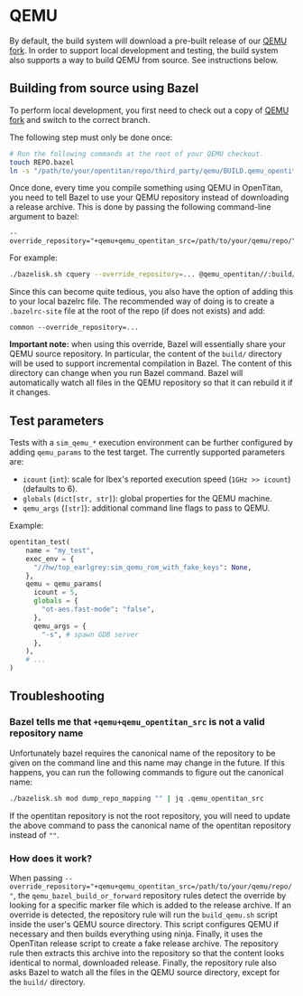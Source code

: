 # QEMU

By default, the build system will download a pre-built release of our [QEMU fork](https://github.com/lowRISC/qemu/).
In order to support local development and testing, the build system also supports a way to build QEMU from source.
See instructions below.

## Building from source using Bazel

To perform local development, you first need to check out a copy of [QEMU fork](https://github.com/lowRISC/qemu/) and switch to the correct branch.

The following step must only be done once:
```bash
# Run the following commands at the root of your QEMU checkout.
touch REPO.bazel
ln -s "/path/to/your/opentitan/repo/third_party/qemu/BUILD.qemu_opentitan.bazel" "BUILD.bazel"
```

Once done, every time you compile something using QEMU in OpenTitan, you need to tell Bazel to use your QEMU repository instead of downloading a release archive.
This is done by passing the following command-line argument to bazel:
```
--override_repository="+qemu+qemu_opentitan_src=/path/to/your/qemu/repo/"
```
For example:
```bash
./bazelisk.sh cquery --override_repository=... @qemu_opentitan//:build/qemu-system-riscv32
```
Since this can become quite tedious, you also have the option of adding this to your local bazelrc file. The recommended way of doing is to create a `.bazelrc-site` file at the root of the repo (if does not exists) and add:
```
common --override_repository=...
```

**Important note:** when using this override, Bazel will essentially share your QEMU source repository.
In particular, the content of the `build/` directory will be used to support incremental compilation in Bazel.
The content of this directory can change when you run Bazel command.
Bazel will automatically watch all files in the QEMU repository so that it can rebuild it if it changes.

## Test parameters

Tests with a `sim_qemu_*` execution environment can be further configured by adding `qemu_params` to the test target.
The currently supported parameters are:

* `icount` (`int`): scale for Ibex's reported execution speed (`1GHz >> icount`) (defaults to 6).
* `globals` (`dict[str, str]`): global properties for the QEMU machine.
* `qemu_args` (`[str]`): additional command line flags to pass to QEMU.

Example:

```python
opentitan_test(
    name = "my_test",
    exec_env = {
      "//hw/top_earlgrey:sim_qemu_rom_with_fake_keys": None,
    },
    qemu = qemu_params(
      icount = 5,
      globals = {
        "ot-aes.fast-mode": "false",
      },
      qemu_args = {
        "-s", # spawn GDB server
      },
    ),
    # ...
)
```

## Troubleshooting

### Bazel tells me that `+qemu+qemu_opentitan_src` is not a valid repository name

Unfortunately bazel requires the canonical name of the repository to be given on the command line and this name may change in the future.
If this happens, you can run the following commands to figure out the canonical name:
```bash
./bazelisk.sh mod dump_repo_mapping "" | jq .qemu_opentitan_src
```
If the opentitan repository is not the root repository,
you will need to update the above command to pass the canonical name of the opentitan repository
instead of `""`.

### How does it work?

When passing `--override_repository="+qemu+qemu_opentitan_src=/path/to/your/qemu/repo/"`, the `qemu_bazel_build_or_forward` repository rules
detect the override by looking for a specific marker file which is added to the release archive.
If an override is detected, the repository rule will run the `build_qemu.sh` script inside the user's QEMU source directory.
This script configures QEMU if necessary and then builds everything using ninja.
Finally, it uses the OpenTitan release script to create a fake release archive.
The repository rule then extracts this archive into the repository so that the content looks identical to normal, downloaded release.
Finally, the repository rule also asks Bazel to watch all the files in the QEMU source directory, except for the `build/` directory.
